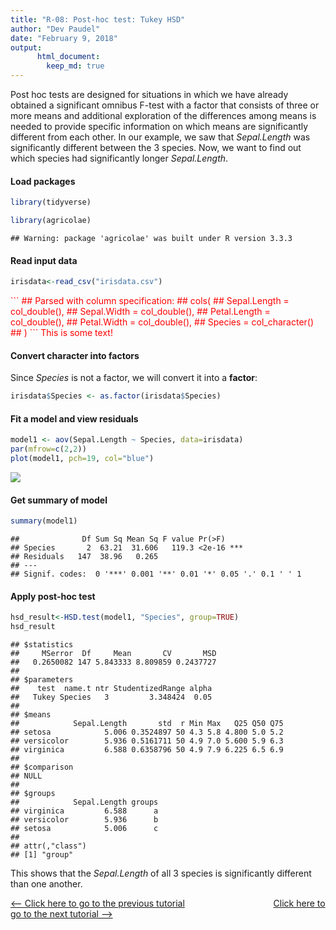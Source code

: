 ```yaml
---
title: "R-08: Post-hoc test: Tukey HSD"
author: "Dev Paudel"
date: "February 9, 2018"
output: 
      html_document:
        keep_md: true
---
```



Post hoc tests are designed for situations in which we have already obtained a significant omnibus F-test with a factor that consists of three or more means and additional exploration of the differences among means is needed to provide specific information on which means are significantly different from each other. 
In our example, we saw that _Sepal.Length_ was significantly different between the 3 species. Now, we want to find out which species had significantly longer _Sepal.Length_.


#### Load packages

```r
library(tidyverse)
```

```r
library(agricolae)
```

```
## Warning: package 'agricolae' was built under R version 3.3.3
```

#### Read input data

```r
irisdata<-read_csv("irisdata.csv")
```

<font color="red">
```
## Parsed with column specification:
## cols(
##   Sepal.Length = col_double(),
##   Sepal.Width = col_double(),
##   Petal.Length = col_double(),
##   Petal.Width = col_double(),
##   Species = col_character()
## )
```
      This is some text!</font>

#### Convert character into factors
Since _Species_ is not a factor, we will convert it into a **factor**:

```r
irisdata$Species <- as.factor(irisdata$Species)
```

#### Fit a model and view residuals


```r
model1 <- aov(Sepal.Length ~ Species, data=irisdata)
par(mfrow=c(2,2))
plot(model1, pch=19, col="blue")
```

![](https://rbiology.github.io/rbiologyimages/residuals_blue.png)<!-- -->


#### Get summary of model

```r
summary(model1)
```

```
##              Df Sum Sq Mean Sq F value Pr(>F)    
## Species       2  63.21  31.606   119.3 <2e-16 ***
## Residuals   147  38.96   0.265                   
## ---
## Signif. codes:  0 '***' 0.001 '**' 0.01 '*' 0.05 '.' 0.1 ' ' 1
```

#### Apply post-hoc test

```r
hsd_result<-HSD.test(model1, "Species", group=TRUE)
hsd_result
```

```
## $statistics
##     MSerror  Df     Mean       CV       MSD
##   0.2650082 147 5.843333 8.809859 0.2437727
## 
## $parameters
##    test  name.t ntr StudentizedRange alpha
##   Tukey Species   3         3.348424  0.05
## 
## $means
##            Sepal.Length       std  r Min Max   Q25 Q50 Q75
## setosa            5.006 0.3524897 50 4.3 5.8 4.800 5.0 5.2
## versicolor        5.936 0.5161711 50 4.9 7.0 5.600 5.9 6.3
## virginica         6.588 0.6358796 50 4.9 7.9 6.225 6.5 6.9
## 
## $comparison
## NULL
## 
## $groups
##            Sepal.Length groups
## virginica         6.588      a
## versicolor        5.936      b
## setosa            5.006      c
## 
## attr(,"class")
## [1] "group"
```
This shows that the _Sepal.Length_ of all 3 species is significantly different than one another.



[<-- Click here to go to the previous tutorial](https://rbiology.github.io/2018-02-08-r101-a7/) &nbsp;&nbsp;&nbsp;&nbsp;&nbsp;&nbsp;&nbsp;&nbsp;&nbsp;&nbsp;&nbsp;&nbsp;&nbsp;&nbsp;&nbsp;&nbsp;&nbsp;&nbsp;&nbsp;&nbsp;&nbsp;&nbsp;&nbsp;&nbsp;&nbsp;&nbsp;&nbsp;&nbsp;&nbsp;&nbsp;&nbsp;&nbsp;&nbsp;&nbsp; [Click here to go to the next tutorial -->](https://rbiology.github.io/2018-05-25-phylo/)

